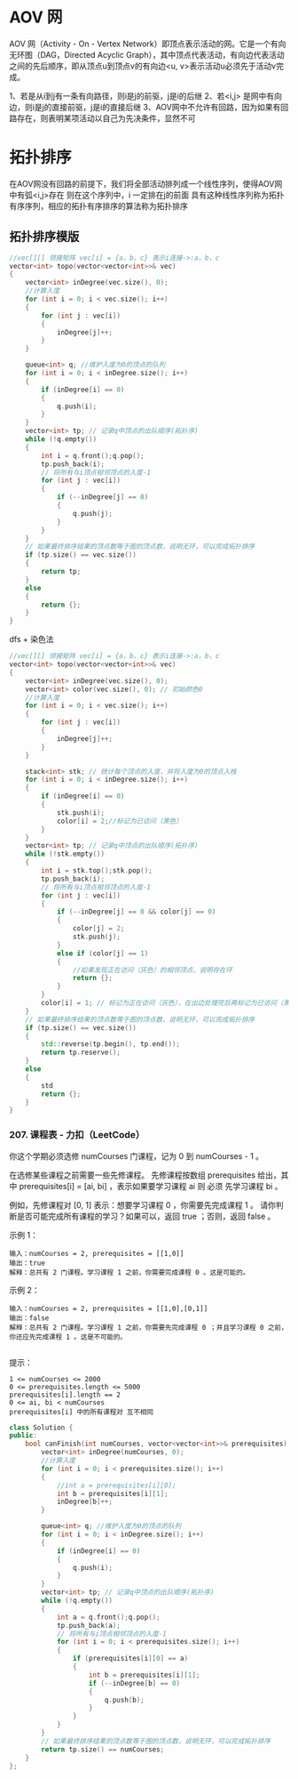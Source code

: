 # AOV 网
AOV 网（Activity - On - Vertex Network）即顶点表示活动的网。它是一个有向无环图（DAG，Directed Acyclic Graph），其中顶点代表活动，有向边代表活动之间的先后顺序，即从顶点u到顶点v的有向边<u, v>表示活动u必须先于活动v完成。

1、若是从i到j有一条有向路径，则i是j的前驱，j是i的后继
2、若<i,j> 是网中有向边，则i是j的直接前驱，j是i的直接后继
3、AOV网中不允许有回路，因为如果有回路存在，则表明某项活动以自己为先决条件，显然不可

# 拓扑排序
在AOV网没有回路的前提下，我们将全部活动排列成一个线性序列，使得AOV网中有弧<i,j>存在 则在这个序列中，i 一定排在j的前面 具有这种线性序列称为拓扑有序序列，相应的拓扑有序排序的算法称为拓扑排序

## 拓扑排序模版
```c++
//vec[][] 领接矩阵 vec[i] = {a，b，c} 表示i连接->:a，b，c
vector<int> topo(vector<vector<int>>& vec)
{
	vector<int> inDegree(vec.size(), 0); 
	//计算入度
	for (int i = 0; i < vec.size(); i++)
	{
		for (int j : vec[i])
		{
			inDegree[j]++;
		}
	}

	queue<int> q; //维护入度为0的顶点的队列
	for (int i = 0; i < inDegree.size(); i++)
	{
		if (inDegree[i] == 0)
		{
			q.push(i);
		}
	}
	vector<int> tp; // 记录q中顶点的出队顺序(拓扑序)
	while (!q.empty())
	{
		int i = q.front();q.pop();
		tp.push_back(i);
		// 将所有与i顶点相邻顶点的入度-1 
		for (int j : vec[i])
		{
			if (--inDegree[j] == 0)
			{
				q.push(j);
			}
		}
	}
	// 如果最终排序结果的顶点数等于图的顶点数，说明无环，可以完成拓扑排序
	if (tp.size() == vec.size())
	{
		return tp;
	}
	else
	{
		return {};
	}
}
```
dfs + 染色法
```c++
//vec[][] 领接矩阵 vec[i] = {a，b，c} 表示i连接->:a，b，c
vector<int> topo(vector<vector<int>>& vec)
{
	vector<int> inDegree(vec.size(), 0);
	vector<int> color(vec.size(), 0); // 初始颜色0
	//计算入度
	for (int i = 0; i < vec.size(); i++)
	{
		for (int j : vec[i])
		{
			inDegree[j]++;
		}
	}

	stack<int> stk; // 统计每个顶点的入度，并将入度为0的顶点入栈
	for (int i = 0; i < inDegree.size(); i++)
	{
		if (inDegree[i] == 0)
		{
			stk.push(i);
			color[i] = 2;//标记为已访问（黑色）
		}
	}
	vector<int> tp; // 记录q中顶点的出队顺序(拓扑序)
	while (!stk.empty())
	{
		int i = stk.top();stk.pop();
		tp.push_back(i);
		// 将所有与i顶点相邻顶点的入度-1 
		for (int j : vec[i])
		{
			if (--inDegree[j] == 0 && color[j] == 0)
			{
				color[j] = 2;
				stk.push(j);
			}
			else if (color[j] == 1)
			{
				//如果发现正在访问（灰色）的相邻顶点，说明存在环
				return {};
			}
		}
		color[i] = 1; // 标记为正在访问（灰色），在出边处理完后再标记为已访问（黑色）更严谨
	}
	// 如果最终排序结果的顶点数等于图的顶点数，说明无环，可以完成拓扑排序
	if (tp.size() == vec.size())
	{
		std::reverse(tp.begin(), tp.end());
		return tp.reserve();
	}
	else
	{
		std
		return {};
	}
}
```


### 207. 课程表 - 力扣（LeetCode）

你这个学期必须选修 numCourses 门课程，记为 0 到 numCourses - 1 。

在选修某些课程之前需要一些先修课程。 先修课程按数组 prerequisites 给出，其中 prerequisites[i] = [ai, bi] ，表示如果要学习课程 ai 则 必须 先学习课程  bi 。

例如，先修课程对 [0, 1] 表示：想要学习课程 0 ，你需要先完成课程 1 。
请你判断是否可能完成所有课程的学习？如果可以，返回 true ；否则，返回 false 。

 

示例 1：
```
输入：numCourses = 2, prerequisites = [[1,0]]
输出：true
解释：总共有 2 门课程。学习课程 1 之前，你需要完成课程 0 。这是可能的。
```
示例 2：
```
输入：numCourses = 2, prerequisites = [[1,0],[0,1]]
输出：false
解释：总共有 2 门课程。学习课程 1 之前，你需要先完成​课程 0 ；并且学习课程 0 之前，你还应先完成课程 1 。这是不可能的。
 
```
提示：
```
1 <= numCourses <= 2000
0 <= prerequisites.length <= 5000
prerequisites[i].length == 2
0 <= ai, bi < numCourses
prerequisites[i] 中的所有课程对 互不相同
```

```c++
class Solution {
public:
    bool canFinish(int numCourses, vector<vector<int>>& prerequisites) {
		vector<int> inDegree(numCourses, 0); 
		//计算入度
		for (int i = 0; i < prerequisites.size(); i++)
		{
			//int a = prerequisites[i][0];
			int b = prerequisites[i][1];
			inDegree[b]++;
		}

		queue<int> q; //维护入度为0的顶点的队列
		for (int i = 0; i < inDegree.size(); i++)
		{
			if (inDegree[i] == 0)
			{
				q.push(i);
			}
		}
		vector<int> tp; // 记录q中顶点的出队顺序(拓扑序)
		while (!q.empty())
		{
			int a = q.front();q.pop();
			tp.push_back(a);
			// 将所有与i顶点相邻顶点的入度-1 
			for (int i = 0; i < prerequisites.size(); i++)
			{
				if (prerequisites[i][0] == a)
				{
					int b = prerequisites[i][1];
					if (--inDegree[b] == 0)
					{
						q.push(b);
					}
				}
			}
		}
		// 如果最终排序结果的顶点数等于图的顶点数，说明无环，可以完成拓扑排序
		return tp.size() == numCourses;
	}
};
```